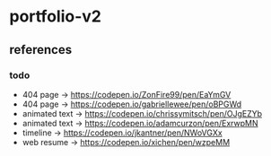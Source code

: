 # portfolio-v2

## references
### todo
<!-- TODO: remove references -->
- 404 page -> https://codepen.io/ZonFire99/pen/EaYmGV
- 404 page -> https://codepen.io/gabriellewee/pen/oBPGWd
- animated text -> https://codepen.io/chrissymitsch/pen/OJgEZYb
- animated text -> https://codepen.io/adamcurzon/pen/ExrwpMN
- timeline -> https://codepen.io/jkantner/pen/NWoVGXx
- web resume -> https://codepen.io/xichen/pen/wzpeMM